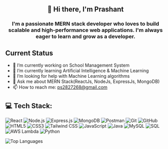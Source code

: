<h2 align="center"><b>👋 Hi there, I'm Prashant</b></h2>
<h3 align="center">I'm a passionate <b>MERN stack developer</b> who loves to build scalable and high-performance web applications. I'm always eager to learn and grow as a developer.</h3>
<!--
### 🚀 Tech Stack
- 💻 **Frontend**: React.js, HTML5, CSS3, JavaScript, Tailwind CSS
- 🛠  **Backend**: Node.js, Express.js, REST APIs
- 🗄️ **Database**: MongoDB, MySql
- 🧪 **API Testing**: Postman
- 🔧 **Version Control**: Git, GitHub
- ☁️ **Cloud & Serverless**: AWS Lambda (basics)
-->

## Current Status
- 🔭 I’m currently working on School Management System
- 🌱 I’m currently learning Artificial Intelligence & Machine Learning
- 🤔 I’m looking for help with Machine Learning algorithms
- 💬 Ask me about MERN Stack(ReactJs, NodeJs, ExpressJs, MongoDB)
- 📫 How to reach me: ps2827268@gmail.com

## 💻 Tech Stack:
![React](https://img.shields.io/badge/React-61DAFB?style=for-the-badge&logo=react&logoColor=black)
![Node.js](https://img.shields.io/badge/Node.js-339933?style=for-the-badge&logo=nodedotjs&logoColor=white)
![Express.js](https://img.shields.io/badge/Express.js-000000?style=for-the-badge&logo=express&logoColor=white)
![MongoDB](https://img.shields.io/badge/MongoDB-47A248?style=for-the-badge&logo=mongodb&logoColor=white)
![Postman](https://img.shields.io/badge/Postman-FF6C37?style=for-the-badge&logo=postman&logoColor=white)
![Git](https://img.shields.io/badge/Git-F05032?style=for-the-badge&logo=git&logoColor=white)
![GitHub](https://img.shields.io/badge/GitHub-181717?style=for-the-badge&logo=github&logoColor=white)
![HTML5](https://img.shields.io/badge/HTML5-E34F26?style=for-the-badge&logo=html5&logoColor=white)
![CSS3](https://img.shields.io/badge/CSS3-1572B6?style=for-the-badge&logo=css3&logoColor=white)
![Tailwind CSS](https://img.shields.io/badge/Tailwind_CSS-06B6D4?style=for-the-badge&logo=tailwindcss&logoColor=white)
![JavaScript](https://img.shields.io/badge/JavaScript-F7DF1E?style=for-the-badge&logo=javascript&logoColor=black)
![Java](https://img.shields.io/badge/Java-ED8B00?style=for-the-badge&logo=java&logoColor=white)
![MySQL](https://img.shields.io/badge/MySQL-4479A1?style=for-the-badge&logo=mysql&logoColor=white)
![SQL](https://img.shields.io/badge/SQL-4479A1?style=for-the-badge&logo=sqlite&logoColor=white)
![AWS Lambda](https://img.shields.io/badge/AWS_Lambda-FF9900?style=for-the-badge&logo=awslambda&logoColor=white)
![Python](https://img.shields.io/badge/Python-3776AB?style=for-the-badge&logo=python&logoColor=white)


![Top Languages](https://github-readme-stats.vercel.app/api/top-langs/?username=prashant2827268&layout=compact&theme=react)
<!--

## 📊 GitHub Stats:

![GitHub Stats](https://github-readme-stats.vercel.app/api?username=prashant2827268&show_icons=true&theme=react)
![GitHub Streak](https://github-readme-streak-stats.herokuapp.com?user=prashant2827268&theme=react)
![Top Languages](https://github-readme-stats.vercel.app/api/top-langs/?username=prashant2827268&layout=compact&theme=react)

---

### 📊 LeetCode Activity

[![LeetCode Stats](https://leetcard.jacoblin.cool/prashant2827268?ext=heatmap)](https://leetcode.com/prashant2827268)

-->
